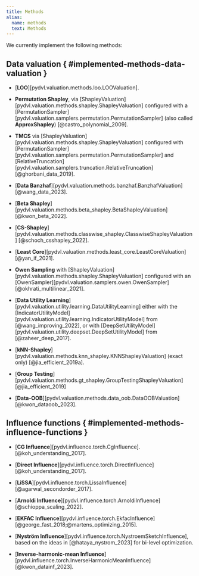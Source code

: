 ```yaml
---
title: Methods
alias: 
  name: methods
  text: Methods
---
```


We currently implement the following methods:

## Data valuation  { #implemented-methods-data-valuation }

- [**LOO**][pydvl.valuation.methods.loo.LOOValuation].

- **Permutation Shapley**, via
  [ShapleyValuation][pydvl.valuation.methods.shapley.ShapleyValuation]
  configured with a 
  [PermutationSampler][pydvl.valuation.samplers.permutation.PermutationSampler]
  (also called **ApproxShapley**) [@castro_polynomial_2009].

- **TMCS** via [ShapleyValuation][pydvl.valuation.methods.shapley.ShapleyValuation]
  configured with
  [PermutationSampler][pydvl.valuation.samplers.permutation.PermutationSampler]
  and
  [RelativeTruncation][pydvl.valuation.samplers.truncation.RelativeTruncation] 
  [@ghorbani_data_2019].

- [**Data Banzhaf**][pydvl.valuation.methods.banzhaf.BanzhafValuation]
  [@wang_data_2023].

- [**Beta Shapley**][pydvl.valuation.methods.beta_shapley.BetaShapleyValuation]
  [@kwon_beta_2022].

- [**CS-Shapley**][pydvl.valuation.methods.classwise_shapley.ClasswiseShapleyValuation]
  [@schoch_csshapley_2022].

- [**Least Core**][pydvl.valuation.methods.least_core.LeastCoreValuation]
  [@yan_if_2021].

- **Owen Sampling** with
  [ShapleyValuation][pydvl.valuation.methods.shapley.ShapleyValuation]
  configured with an [OwenSampler][pydvl.valuation.samplers.owen.OwenSampler]
  [@okhrati_multilinear_2021].

- [**Data Utility Learning**][pydvl.valuation.utility.learning.DataUtilityLearning]
  either with the
  [IndicatorUtilityModel][pydvl.valuation.utility.learning.IndicatorUtilityModel]
  from [@wang_improving_2022], or with
  [DeepSetUtilityModel][pydvl.valuation.utility.deepset.DeepSetUtilityModel]
  from [@zaheer_deep_2017].

- [**kNN-Shapley**][pydvl.valuation.methods.knn_shapley.KNNShapleyValuation]
  (exact only) [@jia_efficient_2019a].

- [**Group Testing**][pydvl.valuation.methods.gt_shapley.GroupTestingShapleyValuation]
  [@jia_efficient_2019]

- [**Data-OOB**][pydvl.valuation.methods.data_oob.DataOOBValuation]
  [@kwon_dataoob_2023].

## Influence functions  { #implemented-methods-influence-functions }

- [**CG Influence**][pydvl.influence.torch.CgInfluence].
  [@koh_understanding_2017].

- [**Direct Influence**][pydvl.influence.torch.DirectInfluence]
  [@koh_understanding_2017].

- [**LiSSA**][pydvl.influence.torch.LissaInfluence]
  [@agarwal_secondorder_2017].

- [**Arnoldi Influence**][pydvl.influence.torch.ArnoldiInfluence]
  [@schioppa_scaling_2022].

- [**EKFAC Influence**][pydvl.influence.torch.EkfacInfluence]
  [@george_fast_2018;@martens_optimizing_2015].

- [**Nyström Influence**][pydvl.influence.torch.NystroemSketchInfluence], based
  on the ideas in [@hataya_nystrom_2023] for bi-level optimization.

- [**Inverse-harmonic-mean Influence**][pydvl.influence.torch.InverseHarmonicMeanInfluence]
  [@kwon_datainf_2023].

